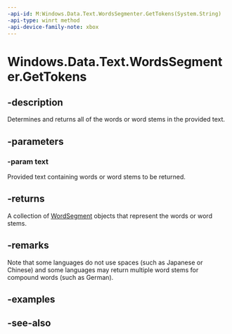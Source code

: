 ```yaml
---
-api-id: M:Windows.Data.Text.WordsSegmenter.GetTokens(System.String)
-api-type: winrt method
-api-device-family-note: xbox
---
```


<!-- Method syntax
public Windows.Foundation.Collections.IVectorView<Windows.Data.Text.WordSegment> GetTokens(System.String text)
-->

# Windows.Data.Text.WordsSegmenter.GetTokens

## -description
Determines and returns all of the words or word stems in the provided text.

## -parameters
### -param text
Provided text containing words or word stems to be returned.

## -returns
A collection of [WordSegment](wordsegment.md) objects that represent the words or word stems.

## -remarks
Note that some languages do not use spaces (such as Japanese or Chinese) and some languages may return multiple word stems for compound words (such as German).

## -examples

## -see-also
